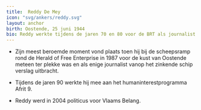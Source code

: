 ```yaml
---
title:  Reddy De Mey
icon: "svg/ankers/reddy.svg"
layout: anchor
birth: Oostende, 25 juni 1944
bio: Reddy werkte tijdens de jaren 70 en 80 voor de BRT als journalist en verslaggever. In 1999 werd De Mey door de VRT ontslagen en hij ging met pensioen.
---
```


* Zijn meest beroemde moment vond plaats toen hij bij de scheepsramp rond de Herald of Free Enterprise in 1987 voor de kust van Oostende meteen ter plekke was en als enige journalist vanop het zinkende schip verslag uitbracht.

* Tijdens de jaren 90 werkte hij mee aan het humaninterestprogramma Afrit 9.

* Reddy werd in 2004 politicus voor Vlaams Belang.
